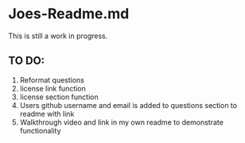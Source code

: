 # Joes-Readme.md 

This is still a work in progress.

## TO DO: 

1. Reformat questions 
2. license link function 
3. license section function 
4. Users github username and email is added to questions section to readme with link 
5. Walkthrough video and link in my own readme to demonstrate functionality 